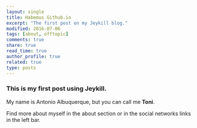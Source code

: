```yaml
---
layout: single
title: Habemus Github.io
excerpt: "The first post on my Jeykill blog."
modified: 2016-07-06
tags: [about, offtopic]
comments: true
share: true
read_time: true
author_profile: true
related: true
type: posts
---
```


### This is my first post using Jeykill.

My name is Antonio Albuquerque, but you can call me **Toni**.

Find more about myself in the about section or in the social networks links in the left bar.